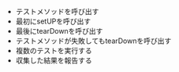 * テストメソッドを呼び出す
* 最初にsetUPを呼び出す
* 最後にtearDownを呼び出す
* テストメソッドが失敗してもtearDownを呼び出す
* 複数のテストを実行する
* 収集した結果を報告する
